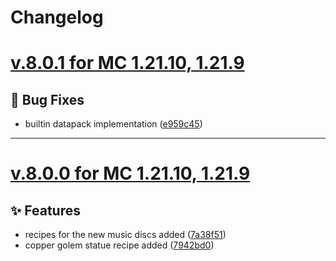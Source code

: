# Changelog

# [v.8.0.1 for MC 1.21.10, 1.21.9](https://github.com/XxRexRaptorxX/Uncrafted/compare/v.8.0.1-dev1...v.8.0.1-dev2)

## 🔧 Bug Fixes

- builtin datapack implementation ([e959c45](https://github.com/XxRexRaptorxX/Uncrafted/commit/e959c4585a75527552c230e1948b893dc7762e50))
---

# [v.8.0.0 for MC 1.21.10, 1.21.9](https://github.com/XxRexRaptorxX/Uncrafted/compare/v.8.0.0-dev1...v.8.0.0-dev3)

## ✨ Features

- recipes for the new music discs added ([7a38f51](https://github.com/XxRexRaptorxX/Uncrafted/commit/7a38f514b4a69174cfa3c2857923195beb6fd74e))
- copper golem statue recipe added ([7942bd0](https://github.com/XxRexRaptorxX/Uncrafted/commit/7942bd02f6f25bce9d10ca3abc764f9cdd25d4bf))
